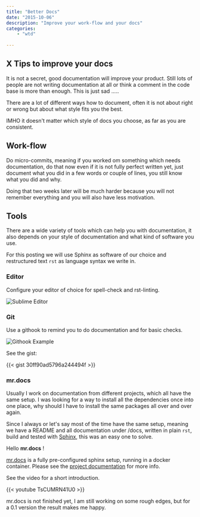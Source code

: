 ```yaml
---
title: "Better Docs"
date: "2015-10-06"
description: "Improve your work-flow and your docs"
categories: 
    - "wtd"
   
---
```



## X Tips to improve your docs

It is not a secret, good documentation will improve your product. Still lots of people are not writing documentation at all or think a comment in the code base is more than enough.
This is just sad .....

There are a lot of different ways how to document, often it is not about right or wrong but about what style fits you the best.

IMHO it doesn't matter which style of docs you choose, as far as you are consistent.


## Work-flow

Do micro-commits, meaning if you worked om something which needs documentation, do that now even if it is not fully perfect written yet, just document what you did in a few words or couple of lines, you still know what you did and why.

Doing that two weeks later will be much harder because you will not remember everything and you will also have less motivation. 

## Tools

There are a wide variety of tools which can help you with documentation, it also depends on your style of documentation and what kind of software you use.

For this posting we will use Sphinx as software of our choice and restructured text ``rst`` as language syntax we write in.

### Editor

Configure your editor of choice for spell-check and rst-linting.

![Sublime Editor](/img/editor.png) 

### Git

Use a githook to remind you to do documentation and for basic checks.

![Githook Example](/img/screen_githook_example.png) 

See the gist:

{{< gist 30ff90ad5796a244494f >}}

### mr.docs

Usually I work on documentation from different projects, which all have the same setup. I was looking for a way to install all the dependencies once into one place, why should I have to install the same packages all over and over again.

Since I always or let's say most of the time have the same setup, meaning we have a README and all documentation under /docs, written in plain ``rst``, build and tested with [Sphinx](http://sphinx-doc.org/), this was an easy one to solve.

Hello **mr.docs** !

[mr.docs](https://github.com/tiramisusolutions/mr.docs) is a fully pre-configured sphinx setup, running in a docker container. Please see the [project documentation](https://tiramisusolutions.github.io/mr.docs/) for more info.

See the video for a short introduction.


{{< youtube TsCUMRN41U0 >}}

mr.docs is not finished yet, I am still working on some rough edges, but for a 0.1 version the result makes me happy.


